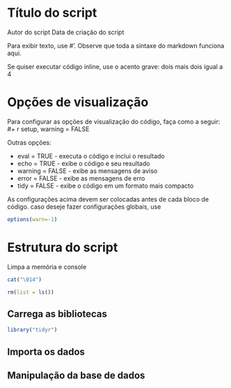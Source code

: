 Título do script
================
Autor do script
Data de criação do script

Para exibir texto, use \#’. Observe que toda a sintaxe do markdown
funciona aqui.

Se quiser executar código inline, use o acento grave: dois mais dois
igual a 4

# Opções de visualização

Para configurar as opções de visualização do código, faça como a seguir:
\#+ r setup, warning = FALSE

Outras opções:

-   eval = TRUE - executa o código e inclui o resultado
-   echo = TRUE - exibe o código e seu resultado
-   warning = FALSE - exibe as mensagens de aviso
-   error = FALSE - exibe as mensagens de erro
-   tidy = FALSE - exibe o código em um formato mais compacto

As configurações acima devem ser colocadas antes de cada bloco de
código. caso deseje fazer configurações globais, use

``` r
options(warn=-1)
```

# Estrutura do script

Limpa a memória e console

``` r
cat("\014")  
```



``` r
rm(list = ls())
```

## Carrega as bibliotecas

``` r
library("tidyr")
```

## Importa os dados

## Manipulação da base de dados
